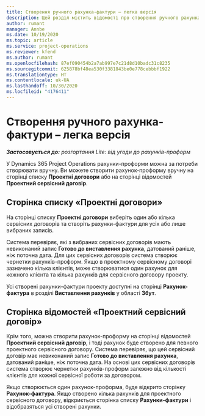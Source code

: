 ```yaml
---
title: Створення ручного рахунка-фактури – легка версія
description: Цей розділ містить відомості про створення ручного рахунка-проформи у Project Operations.
author: rumant
manager: Annbe
ms.date: 10/19/2020
ms.topic: article
ms.service: project-operations
ms.reviewer: kfend
ms.author: rumant
ms.openlocfilehash: 87ef090454b2a7ab997e7c21d8d10badc31c8235
ms.sourcegitcommit: 625878bf48ea530f3381843be0e778cebbbf1922
ms.translationtype: HT
ms.contentlocale: uk-UA
ms.lasthandoff: 10/30/2020
ms.locfileid: "4176411"
---
```

# <a name="create-a-manual-proforma-invoice---lite"></a>Створення ручного рахунка-фактури – легка версія

_**Застосовується до:** розгортання Lite: від угоди до рахунків-проформ_

У Dynamics 365 Project Operations рахунки-проформи можна за потреби створювати вручну. Ви можете створити рахунок-проформу вручну на сторінці списку **Проектні договори** або на сторінці відомостей **Проектний сервісний договір**.

##  <a name="project-contracts-list-page"></a>Сторінка списку «Проектні договори»

На сторінці списку **Проектні договори** виберіть один або кілька сервісних договорів та створіть рахунки-фактури для усіх або лише вибраних записів.

Система перевіряє, які з вибраних сервісних договорів мають невиконаний запис **Готово до виставлення рахунка**, датований раніше, ніж поточна дата. Для цих сервісних договорів система створює чернетки рахунків-проформ. Якщо в проектному сервісному договорі зазначено кілька клієнтів, може створюватися один рахунок для кожного клієнта та кілька рахунків для сервісного договору проекту.

Усі створені рахунки-фактури проекту доступні на сторінці **Рахунок-фактура** в розділі **Виставлення рахунків** у області **Збут**.

## <a name="project-contract-details-page"></a>Сторінка відомостей «Проектний сервісний договір»

Крім того, можна створити рахунок-проформу на сторінці відомостей **Проектний сервісний договір**, і тоді рахунок буде створено для певного проектного сервісного договору. Система перевіряє, що цей сервісний договір має невиконаний запис **Готово до виставлення рахунка**, датований раніше, ніж поточна дата. На основі цих сервісних договорів система створює чернетки рахунків-проформ залежно від кількості клієнтів для кожної сервісної роботи за договором.

Якщо створюється один рахунок-проформа, буде відкрито сторінку **Рахунок-фактура**. Якщо створено кілька рахунків для проектного сервісного договору, відкриється сторінка списку **Рахунки-фактури** і відобразяться усі створені рахунки.
